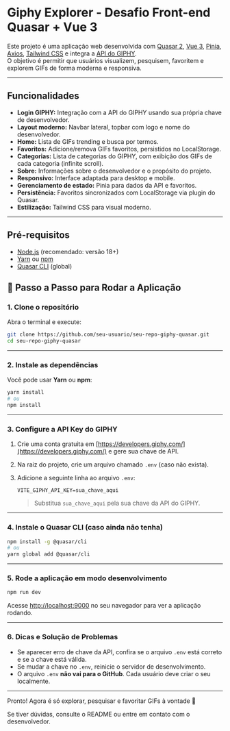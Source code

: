 # Giphy Explorer - Desafio Front-end Quasar + Vue 3

Este projeto é uma aplicação web desenvolvida com [Quasar 2](https://quasar.dev/), [Vue 3](https://vuejs.org/), [Pinia](https://pinia.vuejs.org/), [Axios](https://axios-http.com/), [Tailwind CSS](https://tailwindcss.com/) e integra a [API do GIPHY](https://developers.giphy.com/).  
O objetivo é permitir que usuários visualizem, pesquisem, favoritem e explorem GIFs de forma moderna e responsiva.

---

## Funcionalidades

- **Login GIPHY:** Integração com a API do GIPHY usando sua própria chave de desenvolvedor.
- **Layout moderno:** Navbar lateral, topbar com logo e nome do desenvolvedor.
- **Home:** Lista de GIFs trending e busca por termos.
- **Favoritos:** Adicione/remova GIFs favoritos, persistidos no LocalStorage.
- **Categorias:** Lista de categorias do GIPHY, com exibição dos GIFs de cada categoria (infinite scroll).
- **Sobre:** Informações sobre o desenvolvedor e o propósito do projeto.
- **Responsivo:** Interface adaptada para desktop e mobile.
- **Gerenciamento de estado:** Pinia para dados da API e favoritos.
- **Persistência:** Favoritos sincronizados com LocalStorage via plugin do Quasar.
- **Estilização:** Tailwind CSS para visual moderno.

---

## Pré-requisitos

- [Node.js](https://nodejs.org/) (recomendado: versão 18+)
- [Yarn](https://yarnpkg.com/) ou [npm](https://www.npmjs.com/)
- [Quasar CLI](https://quasar.dev/start/installation) (global)

## 🚀 Passo a Passo para Rodar a Aplicação

### 1. **Clone o repositório**

Abra o terminal e execute:

```bash
git clone https://github.com/seu-usuario/seu-repo-giphy-quasar.git
cd seu-repo-giphy-quasar
```

---

### 2. **Instale as dependências**

Você pode usar **Yarn** ou **npm**:

```bash
yarn install
# ou
npm install
```

---

### 3. **Configure a API Key do GIPHY**

1. Crie uma conta gratuita em [https://developers.giphy.com/](https://developers.giphy.com/) e gere sua chave de API.
2. Na raiz do projeto, crie um arquivo chamado `.env` (caso não exista).
3. Adicione a seguinte linha ao arquivo `.env`:

   ```
   VITE_GIPHY_API_KEY=sua_chave_aqui
   ```

   > Substitua `sua_chave_aqui` pela sua chave da API do GIPHY.

---

### 4. **Instale o Quasar CLI (caso ainda não tenha)**

```bash
npm install -g @quasar/cli
# ou
yarn global add @quasar/cli
```

---

### 5. **Rode a aplicação em modo desenvolvimento**

```bash
npm run dev
```

Acesse [http://localhost:9000](http://localhost:9000) no seu navegador para ver a aplicação rodando.

---

### 6. **Dicas e Solução de Problemas**

- Se aparecer erro de chave da API, confira se o arquivo `.env` está correto e se a chave está válida.
- Se mudar a chave no `.env`, reinicie o servidor de desenvolvimento.
- O arquivo `.env` **não vai para o GitHub**. Cada usuário deve criar o seu localmente.

---

Pronto! Agora é só explorar, pesquisar e favoritar GIFs à vontade 🚀

Se tiver dúvidas, consulte o README ou entre em contato com o desenvolvedor.
